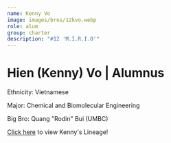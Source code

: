 ```yaml
---
name: Kenny Vo
image: images/bros/12kvo.webp
role: alum
group: charter
description: "#12 'M.I.R.I.O'"
---
```


# Hien (Kenny) Vo | Alumnus
Ethnicity: Vietnamese

Major: Chemical and Biomolecular Engineering

Big Bro: Quang "Rodin" Bui (UMBC)

[Click here](/ujis/12kvo/) to view Kenny's Lineage!
